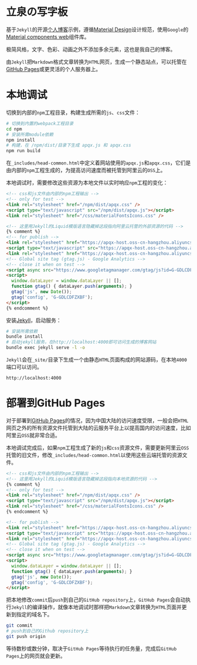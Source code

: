 # 立泉の写字板

基于`Jekyll`的开源[个人博客](https://mudan.me)示例，遵循[Material Design](https://material.io)设计规范，使用`Google`的[Material components web](https://github.com/material-components/material-components-web)组件库。

极简风格，文字、色彩、动画之外不添加多余元素，这也是我自己的博客。

由`Jekyll`把`Markdown`格式文章转换为`HTML`网页，生成一个静态站点，可以托管在[GitHub Pages](https://pages.github.com)或更灵活的个人服务器上。

# 本地调试

切换到内部的`npm`工程目录，构建生成所需的`js`、`css`文件：

```sh
# 切换到内置的webpack工程目录
cd npm
# 安装所需module依赖
npm install
# 构建，在 /npm/dist/目录下生成 apqx.js 和 apqx.css
npm run build
```

在`_includes/head-common.html`中定义着网站使用的`apqx.js`和`apqx.css`，它们是由内部的`npm`工程生成的，为提高访问速度而被托管到阿里云的`OSS`上。

本地调试时，需要修改这些资源为本地文件以实时响应`npm`工程的变化：

```html
<!-- css和js文件由内部的npm工程输出 -->
<!-- only for test -->
<link rel="stylesheet" href="/npm/dist/apqx.css" />
<script type="text/javascript" src="/npm/dist/apqx.js"></script>
<link rel="stylesheet" href="/css/materialFontsIcons.css" />

<!-- 这里用Jekyll的Liquid模版语言隐藏掉这段指向阿里云托管的外部资源的代码 -->
{% comment %}
<!-- for publish -->
<link rel="stylesheet" href="https://apqx-host.oss-cn-hangzhou.aliyuncs.com/blog/apqx.css" />
<script type="text/javascript" src="https://apqx-host.oss-cn-hangzhou.aliyuncs.com/blog/apqx.js"></script>
<link rel="stylesheet" href="https://apqx-host.oss-cn-hangzhou.aliyuncs.com/blog/materialFontsIcons.css" />
<!-- Global site tag (gtag.js) - Google Analytics -->
<!-- close it when on test -->
<script async src="https://www.googletagmanager.com/gtag/js?id=G-GDLCDFZXBF"></script>
<script>
  window.dataLayer = window.dataLayer || [];
  function gtag() { dataLayer.push(arguments); }
  gtag('js', new Date());
  gtag('config', 'G-GDLCDFZXBF');
</script>
{% endcomment %}
```

安装[Jekyll](https://jekyllrb.com/docs/installation/macos/)，启动服务：

```sh
# 安装所需依赖
bundle install
# 启动jekyll服务，在http://localhost:4000即可访问生成的博客网站
bundle exec jekyll serve -l -o
```

`Jekyll`会在`_site/`目录下生成一个由静态`HTML`页面构成的网站源码，在本地`4000`端口可以访问。

`http://localhost:4000`

# 部署到GitHub Pages

对于部署到[GitHub Pages](https://pages.github.com)的情况，因为中国大陆的访问速度受限，一般会把`HTML`网页之外的所有资源文件托管到大陆的云服务平台上以提高国内的访问速度，比如阿里云`OSS`就非常合适。

本地调试完成后，如果`npm`工程生成了新的`js`和`css`资源文件，需要更新阿里云`OSS`托管的旧文件，修改`_includes/head-common.html`以使用这些云端托管的资源文件。

```html
<!-- css和js文件由内部的npm工程输出 -->
<!-- 这里用Jekyll的Liquid模版语言隐藏掉这段指向本地资源的代码 -->
{% comment %}
<!-- only for test -->
<link rel="stylesheet" href="/npm/dist/apqx.css" />
<script type="text/javascript" src="/npm/dist/apqx.js"></script>
<link rel="stylesheet" href="/css/materialFontsIcons.css" />
{% endcomment %}

<!-- for publish -->
<link rel="stylesheet" href="https://apqx-host.oss-cn-hangzhou.aliyuncs.com/blog/apqx.css" />
<script type="text/javascript" src="https://apqx-host.oss-cn-hangzhou.aliyuncs.com/blog/apqx.js"></script>
<link rel="stylesheet" href="https://apqx-host.oss-cn-hangzhou.aliyuncs.com/blog/materialFontsIcons.css" />
<!-- Global site tag (gtag.js) - Google Analytics -->
<!-- close it when on test -->
<script async src="https://www.googletagmanager.com/gtag/js?id=G-GDLCDFZXBF"></script>
<script>
  window.dataLayer = window.dataLayer || [];
  function gtag() { dataLayer.push(arguments); }
  gtag('js', new Date());
  gtag('config', 'G-GDLCDFZXBF');
</script>
```

把本地修改`commit`后`push`到自己的`GitHub repository`上，`GitHub Pages`会自动执行`Jekyll`的编译操作，就像本地调试时那样把`Markdown`文章转换为`HTML`页面并更新到指定的域名下。

```sh
git commit
# push到自己的Github repository上
git push origin
```

等待数秒或数分钟，取决于`GitHub Pages`等待执行的任务量，完成后`GitHub Pages`上的网页就会更新。